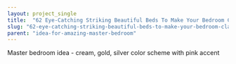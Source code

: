 ```yaml
---
layout: project_single
title:  "62 Eye-Catching Striking Beautiful Beds To Make Your Bedroom Classy"
slug: "62-eye-catching-striking-beautiful-beds-to-make-your-bedroom-classy"
parent: "idea-for-amazing-master-bedroom"
---
```

Master bedroom idea - cream, gold, silver color scheme with pink accent
